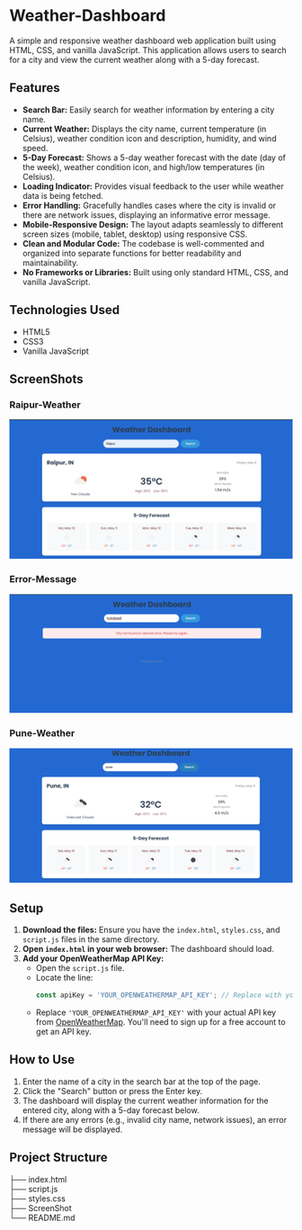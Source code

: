 # Weather-Dashboard

A simple and responsive weather dashboard web application built using HTML, CSS, and vanilla JavaScript. This application allows users to search for a city and view the current weather along with a 5-day forecast.

## Features

- **Search Bar:** Easily search for weather information by entering a city name.
- **Current Weather:** Displays the city name, current temperature (in Celsius), weather condition icon and description, humidity, and wind speed.
- **5-Day Forecast:** Shows a 5-day weather forecast with the date (day of the week), weather condition icon, and high/low temperatures (in Celsius).
- **Loading Indicator:** Provides visual feedback to the user while weather data is being fetched.
- **Error Handling:** Gracefully handles cases where the city is invalid or there are network issues, displaying an informative error message.
- **Mobile-Responsive Design:** The layout adapts seamlessly to different screen sizes (mobile, tablet, desktop) using responsive CSS.
- **Clean and Modular Code:** The codebase is well-commented and organized into separate functions for better readability and maintainability.
- **No Frameworks or Libraries:** Built using only standard HTML, CSS, and vanilla JavaScript.

## Technologies Used

- HTML5
- CSS3
- Vanilla JavaScript

## ScreenShots


### Raipur-Weather
![Raipur-Weather](./ScreenShot/ScreenShot-1.png)


### Error-Message
![Error-Message](./ScreenShot/ScreenShot-2.png)


### Pune-Weather
![Pune-Weather](./ScreenShot/ScreenShot-3.png)


## Setup

1.  **Download the files:** Ensure you have the `index.html`, `styles.css`, and `script.js` files in the same directory.
2.  **Open `index.html` in your web browser:** The dashboard should load.
3.  **Add your OpenWeatherMap API Key:**
    - Open the `script.js` file.
    - Locate the line:
      ```javascript
      const apiKey = 'YOUR_OPENWEATHERMAP_API_KEY'; // Replace with your actual API key
      ```
    - Replace `'YOUR_OPENWEATHERMAP_API_KEY'` with your actual API key from [OpenWeatherMap](https://openweathermap.org/). You'll need to sign up for a free account to get an API key.

## How to Use

1.  Enter the name of a city in the search bar at the top of the page.
2.  Click the "Search" button or press the Enter key.
3.  The dashboard will display the current weather information for the entered city, along with a 5-day forecast below.
4.  If there are any errors (e.g., invalid city name, network issues), an error message will be displayed.

## Project Structure
├── index.html<br>
├── script.js<br>
├── styles.css<br>
├── ScreenShot<br>
└── README.md
